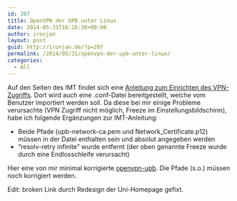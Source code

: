 ```yaml
---
id: 207
title: OpenVPN der UPB unter Linux
date: 2014-05-31T16:16:30+00:00
author: ironjan
layout: post
guid: http://ironjan.de/?p=207
permalink: /2014/05/31/openvpn-der-upb-unter-linux/
categories:
  - All
---
```

Auf den Seiten des IMT findet sich eine [Anleitung zum Einrichten des VPN-Zugriffs](https://hilfe.uni-paderborn.de/VPN_einrichten "Anleitung des IMTs"). Dort wird auch eine .conf-Datei bereitgestellt, welche vom Benutzer importiert werden soll. Da diese bei mir einige Probleme verursachte (VPN Zugriff nicht möglich, Freeze im Einstellungsbildschirm), habe ich folgende Ergänzungen zur IMT-Anleitung:

  * Beide Pfade (upb-network-ca.pem und Network_Certificate.p12) müssen in der Datei enthalten sein und absolut angegeben werden
  * &#8220;resolv-retry infinite&#8221; wurde entfernt (der oben genannte Freeze wurde durch eine Endlosschleife verursacht)

Hier eine von mir minimal korrigierte [openvpn-upb](http://ironjan.de/wp-content/uploads/2014/05/openvpn-upb.conf). Die Pfade (s.o.) müssen noch korrigiert werden.

Edit: broken Link durch Redesign der Uni-Homepage gefixt.
